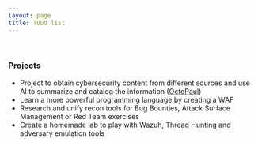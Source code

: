 ```yaml
---
layout: page
title: TODO list
---
```

<br>

### Projects

- Project to obtain cybersecurity content from different sources and use AI to summarize and catalog the information ([OctoPaul](https://github.com/SrFlipFlop/OctoPaul/))
- Learn a more powerful programming language by creating a WAF
- Research and unify recon tools for Bug Bounties, Attack Surface Management or Red Team exercises
- Create a homemade lab to play with Wazuh, Thread Hunting and adversary emulation tools